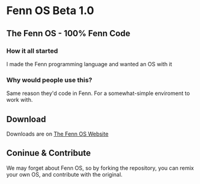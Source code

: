 # Fenn OS Beta 1.0
## The Fenn OS - 100% Fenn Code
### How it all started
I made the Fenn programming language and wanted an OS with it
### Why would people use this?
Same reason they'd code in Fenn. For a somewhat-simple enviroment to work with.
## Download
Downloads are on [The Fenn OS Website](https://fenn-os.glitch.me/)
## Coninue & Contribute
We may forget about Fenn OS, so by forking the repository, you can remix your own OS, and contribute with the original.
